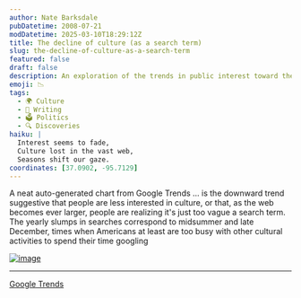 ```yaml
---
author: Nate Barksdale
pubDatetime: 2008-07-21
modDatetime: 2025-03-10T18:29:12Z
title: The decline of culture (as a search term)
slug: the-decline-of-culture-as-a-search-term
featured: false
draft: false
description: An exploration of the trends in public interest toward the concept of culture, observing seasonal fluctuations in search activity.
emoji: 📉
tags:
  - 🌍 Culture
  - 📝 Writing
  - 🗳️ Politics
  - 🔍 Discoveries
haiku: |
  Interest seems to fade,  
  Culture lost in the vast web,  
  Seasons shift our gaze.
coordinates: [37.0902, -95.7129]
---
```


A neat auto-generated chart from Google Trends ... is the downward trend suggestive that people are less interested in culture, or that, as the web becomes ever larger, people are realizing it's just too vague a search term. The yearly slumps in searches correspond to midsummer and late December, times when Americans at least are too busy with other cultural activities to spend their time googling

[![image](http://www.culture-making.com/media/viz.png)](http://www.google.com/trends?q=culture&ctab=0&geo=all&date=all&sort=0)

---

[Google Trends](http://www.google.com/trends?q=culture&ctab=0&geo=all&date=all&sort=0)
